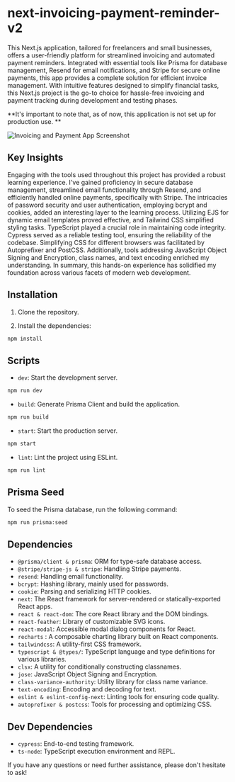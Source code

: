 # next-invoicing-payment-reminder-v2

This Next.js application, tailored for freelancers and small businesses, offers a user-friendly platform for streamlined invoicing and automated payment reminders. Integrated with essential tools like Prisma for database management, Resend for email notifications, and Stripe for secure online payments, this app provides a complete solution for efficient invoice management. With intuitive features designed to simplify financial tasks, this Next.js project is the go-to choice for hassle-free invoicing and payment tracking during development and testing phases.

**It's important to note that, as of now, this application is not set up for production use.
**

![Invoicing and Payment App Screenshot](https://shomariroberts.com/_next/image?url=https%3A%2F%2Fimages.ctfassets.net%2Fd33jlrbsef5n%2F1P3HxNekJcuIeTQq0Dguu0%2F2071b990b5c35865e373d533b9557f58%2Finvoicing-payment-reminder-app.png&w=3840&q=75)

## Key Insights

Engaging with the tools used throughout this project has provided a robust learning experience. I've gained proficiency in secure database management, streamlined email functionality through Resend, and efficiently handled online payments, specifically with Stripe. The intricacies of password security and user authentication, employing bcrypt and cookies, added an interesting layer to the learning process. Utilizing EJS for dynamic email templates proved effective, and Tailwind CSS simplified styling tasks. TypeScript played a crucial role in maintaining code integrity. Cypress served as a reliable testing tool, ensuring the reliability of the codebase. Simplifying CSS for different browsers was facilitated by Autoprefixer and PostCSS. Additionally, tools addressing JavaScript Object Signing and Encryption, class names, and text encoding enriched my understanding. In summary, this hands-on experience has solidified my foundation across various facets of modern web development.

## Installation

1. Clone the repository.

2. Install the dependencies:

```bash
npm install
```

## Scripts

- `dev`: Start the development server.

```bash
npm run dev
```

- `build`: Generate Prisma Client and build the application.

```bash
npm run build
```

- `start`: Start the production server.

```bash
npm start
```

- `lint`: Lint the project using ESLint.

```bash
npm run lint
```

## Prisma Seed

To seed the Prisma database, run the following command:

```bash
npm run prisma:seed
```

## Dependencies

- `@prisma/client & prisma`: ORM for type-safe database access.
- `@stripe/stripe-js & stripe`: Handling Stripe payments.
- `resend`: Handling email functionality.
- `bcrypt`: Hashing library, mainly used for passwords.
- `cookie`: Parsing and serializing HTTP cookies.
- `next`: The React framework for server-rendered or statically-exported React apps.
- `react & react-dom`: The core React library and the DOM bindings.
- `react-feather`: Library of customizable SVG icons.
- `react-modal`: Accessible modal dialog components for React.
- `recharts` : A composable charting library built on React components.
- `tailwindcss`: A utility-first CSS framework.
- `typescript & @types/`: TypeScript language and type definitions for various libraries.
- `clsx`: A utility for conditionally constructing classnames.
- `jose`: JavaScript Object Signing and Encryption.
- `class-variance-authority`: Utility library for class name variance.
- `text-encoding`: Encoding and decoding for text.
- `eslint & eslint-config-next`: Linting tools for ensuring code quality.
- `autoprefixer & postcss`: Tools for processing and optimizing CSS.

## Dev Dependencies

- `cypress`: End-to-end testing framework.
- `ts-node`: TypeScript execution environment and REPL.

If you have any questions or need further assistance, please don't hesitate to ask!

